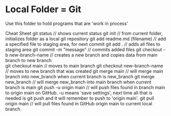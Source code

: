 # Local Folder = Git
Use this folder to hold programs that are 'work in process'

Cheat Sheet
git status // shows current status
git init // from current folder, initializes folder as a local git repository
git add readme.md (filename) // add a specified file to staging area, for next commit
git add . // adds all files to staging area
git commit -m "message" // commits added files
git checkout -b new-branch-name // creates a new branch and copies data from main branch to new branch  
git checkout main // moves to main branch
git checkout new-branch-name // moves to new branch that was created
git merge main // will merge main branch into new_branch when current branch is new_branch
git merge new_branch // will merge new_branch into main branch when current branch is main
git push -u origin main // will push files found in branch main to origin main on GitHub. -u means 'save settings', next time all that is needed is git push and it will remember to push to 'origin main'.
git pull origin main // will pull files found in GitHub origin main to current local branch.
